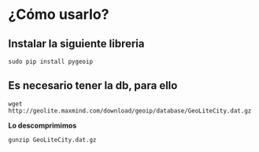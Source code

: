 # ¿Cómo usarlo?

## Instalar la siguiente libreria

`sudo pip install pygeoip`

## Es necesario tener la db, para ello 

`wget http://geolite.maxmind.com/download/geoip/database/GeoLiteCity.dat.gz`

**Lo descomprimimos**

`gunzip GeoLiteCity.dat.gz`
 

